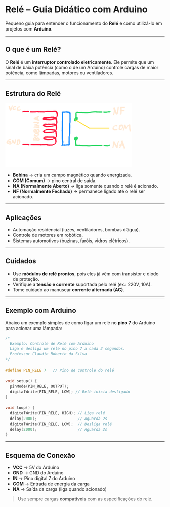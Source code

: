 # Relé – Guia Didático com Arduino

Pequeno guia para entender o funcionamento do **Relé** e como utilizá-lo em projetos com **Arduino**.

---

## O que é um Relé?
O **Relé** é um **interruptor controlado eletricamente**. Ele permite que um sinal de baixa potência (como o de um Arduino) controle cargas de maior potência, como lâmpadas, motores ou ventiladores.

---

## Estrutura do Relé

<img src="img/rele_esquema.png" alt="Esquema Relé" width="400">

- **Bobina** → cria um campo magnético quando energizada.  
- **COM (Comum)** → pino central de saída.  
- **NA (Normalmente Aberto)** → liga somente quando o relé é acionado.  
- **NF (Normalmente Fechado)** → permanece ligado até o relé ser acionado.  

---

## Aplicações
- Automação residencial (luzes, ventiladores, bombas d’água).  
- Controle de motores em robótica.  
- Sistemas automotivos (buzinas, faróis, vidros elétricos).  

---

## Cuidados
- Use **módulos de relé prontos**, pois eles já vêm com transistor e diodo de proteção.  
- Verifique a **tensão e corrente** suportada pelo relé (ex.: 220V, 10A).  
- Tome cuidado ao manusear **corrente alternada (AC)**.  

---

## Exemplo com Arduino

Abaixo um exemplo simples de como ligar um relé no **pino 7** do Arduino para acionar uma lâmpada:

```ino
/*
  Exemplo: Controle de Relé com Arduino
  Liga e desliga um relé no pino 7 a cada 2 segundos.
  Professor Claudio Roberto da Silva
*/

#define PIN_RELE 7   // Pino de controle do relé

void setup() {
  pinMode(PIN_RELE, OUTPUT);
  digitalWrite(PIN_RELE, LOW); // Relé inicia desligado
}

void loop() {
  digitalWrite(PIN_RELE, HIGH); // Liga relé
  delay(2000);                  // Aguarda 2s
  digitalWrite(PIN_RELE, LOW);  // Desliga relé
  delay(2000);                  // Aguarda 2s
}
```

---

## Esquema de Conexão
- **VCC** → 5V do Arduino  
- **GND** → GND do Arduino  
- **IN**  → Pino digital 7 do Arduino  
- **COM** → Entrada de energia da carga  
- **NA**  → Saída da carga (liga quando acionado)  

> Use sempre cargas **compatíveis** com as especificações do relé.

